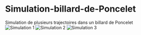 # Simulation-billard-de-Poncelet
Simulation de plusieurs trajectoires dans un billard de Poncelet
![Simulation 1](animation_poncelet1.gif)
![Simulation 2](animation_poncelet2.gif)
![Simulation 3](animation_poncelet3.gif)

